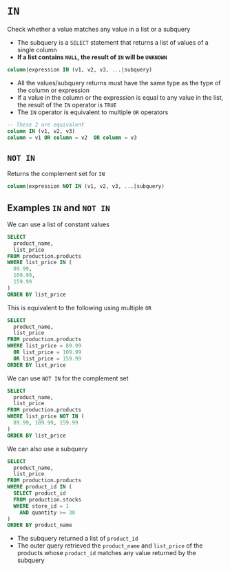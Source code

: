 # `IN`

Check whether a value matches any value in a list or a subquery

- The subquery is a `SELECT` statement that returns a list of values of a single column
- **If a list contains `NULL`, the result of `IN` will be `UNKNOWN`**

```sql
column|expression IN (v1, v2, v3, ...|subquery)
```

- All the values/subquery returns must have the same type as the type of the column or expression
- If a value in the column or the expression is equal to any value in the list, the result of the `IN` operator is `TRUE`
- The `IN` operator is equivalent to multiple `OR` operators

```sql
-- These 2 are equivalent
column IN (v1, v2, v3)
column = v1 OR column = v2  OR column = v3
```

## `NOT IN`

Returns the complement set for `IN`

```sql
column|expression NOT IN (v1, v2, v3, ...|subquery)
```

## Examples `IN` and `NOT IN`

We can use a list of constant values

```sql
SELECT 
  product_name, 
  list_price
FROM production.products
WHERE list_price IN (
  89.99, 
  109.99, 
  159.99
)
ORDER BY list_price
```

This is equivalent to the following using multiple `OR`

```sql
SELECT 
  product_name, 
  list_price
FROM production.products
WHERE list_price = 89.99 
  OR list_price = 109.99 
  OR list_price = 159.99
ORDER BY list_price
```

We can use `NOT IN` for the complement set

```sql
SELECT 
  product_name, 
  list_price
FROM production.products
WHERE list_price NOT IN (
  89.99, 109.99, 159.99
)
ORDER BY list_price
```

We can also use a subquery

```sql
SELECT 
  product_name, 
  list_price
FROM production.products
WHERE product_id IN (
  SELECT product_id
  FROM production.stocks
  WHERE store_id = 1 
    AND quantity >= 30
)
ORDER BY product_name
```

- The subquery returned a list of `product_id`
- The outer query retrieved the `product_name` and `list_price` of the products whose `product_id` matches any value returned by the subquery
